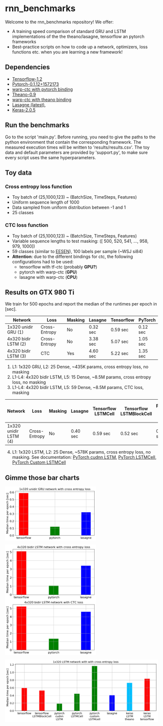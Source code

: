 # rnn_benchmarks
Welcome to the rnn_benchmarks repository! We offer:
- A training speed comparison of standard GRU and LSTM implementations of the the theano/lasagne, tensorflow an pytorch frameworks 
- Best-practice scripts on how to code up a network, optimizers, loss functions etc. when you are learning a new framework!

## Dependencies
  - [Tensorflow-1.2](https://github.com/tensorflow/tensorflow/tree/v1.2.0)
  - [Pytorch-0.1.12+1572173](https://github.com/pytorch/pytorch/tree/1572173ca735f379794d0ac10412208bbc0605b3)
  - [warp-ctc with pytorch binding](https://github.com/SeanNaren/warp-ctc/tree/pytorch_bindings/pytorch_binding)
  - [Theano-0.9](https://github.com/Theano/Theano/releases/tag/rel-0.9.0)
  - [warp-ctc with theano binding](https://github.com/sherjilozair/ctc)
  - [Lasagne (latest)](https://github.com/Lasagne/Lasagne),
  - [Keras-2.0.5](https://github.com/fchollet/keras/releases/tag/2.0.5)

## Run the benchmarks
Go to the script 'main.py'. Before running, you need to give the paths to the python environment that contain the corresponding framework. The measured execution times will be written to 'results/results.csv'. 
The toy data and default parameters are provided by 'support.py', to make sure every script uses the same hyperparameters.

## Toy data
### Cross entropy loss function
  - Toy batch of (25,1000,123) ~ (BatchSize, TimeSteps, Features)
  - Uniform sequence length of 1000
  - Data sampled from uniform distribution between -1 and 1
  - 25 classes

### CTC loss function
  - Toy batch of (25,1000,123) ~ (BatchSize, TimeSteps, Features)
  - Variable sequence lengths to test masking: ([ 500,  520,  541, ..., 958,  979, 1000])
  - 59 classes (similar to [EESEN](https://github.com/srvk/eesen)), 100 labels per sample (~WSJ si84)
  - **Attention**: due to the different bindings for ctc, the following configurations had to be used:
    - tensorflow with tf-ctc (probably **GPU?**)
    - pytorch with warp-ctc (**GPU**)
    - lasagne with warp-ctc (**CPU**)
  
## Results on GTX 980 Ti
We train for 500 epochs and report the median of the runtimes per epoch in [sec].

  | Network              | Loss          | Masking | Lasagne    | Tensorflow  | PyTorch    |
  |----------------------|---------------|---------|------------|-------------|------------|
  | 1x320 unidir GRU (1) | Cross-Entropy | No      | 0.32 sec   | 0.59 sec    | 0.12 sec   |
  | 4x320 bidir LSTM (2) | Cross-Entropy | No      | 3.38 sec   | 5.07 sec    | 1.05 sec   |
  | 4x320 bidir LSTM (3) | CTC           | Yes     | 4.60 sec   | 5.22 sec    | 1.35 sec   |
  
  1. L1: 1x320 GRU, L2: 25 Dense, ~435K params, cross entropy loss, no masking
  2. L1-L4: 4x320 bidir LSTM, L5: 15 Dense, ~8.5M params, cross entropy loss, no masking
  3. L1-L4: 4x320 bidir LSTM, L5: 59 Dense, ~8.5M params, CTC loss, masking
  
  
  | Network              | Loss          | Masking | Lasagne    | Tensorflow <br> LSTMCell|Tensorflow <br> LSTMBlockCell| PyTorch<br>cudnn<br>LSTM | PyTorch<br>LSTMCell| Pytorch<br>Custom<br>LSTMCell|Keras <br> LSTM <br> backend theano | Keras <br> LSTM <br> backend tensorflow
  |----------------------|---------------|----|----------|----------|----------|----------|----------|----------|----------|-----|
  | 1x320 unidir LSTM (4)| Cross-Entropy | No | 0.40 sec | 0.59 sec | 0.52 sec | 0.18 sec | 0.44 sec | 1.16 sec | 0.72 sec | 0.83 sec|
  
  
  4. L1: 1x320 LSTM, L2: 25 Dense, ~578K params, cross entropy loss, no masking. See documentation: [PyTorch cudnn LSTM](http://pytorch.org/docs/nn.html#lstm), [PyTorch LSTMCell](http://pytorch.org/docs/nn.html#lstmcell), [PyTorch Custom LSTMCell](https://github.com/jihunchoi/recurrent-batch-normalization-pytorch/blob/master/bnlstm.py)

## Gimme those bar charts
<img align="middle" src="/results/bars/bars_1x320GRU_ce.png" width="300"> 

<img align="middle" src="/results/bars/bars_4x320LSTM_ce.png" width="300"> <img align="middle" src="/results/bars/bars_4x320LSTM_ctc.png" width="300">

<img align="middle" src="/results/bars/bars_1x320LSTM_ce.png" width="600">



